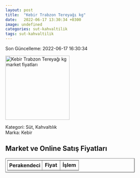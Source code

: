```yaml
---
layout: post
title:  "Kebir Trabzon Tereyağı kg"
date:   2022-06-17 13:30:34 +0300
image: undefined
categories: sut-kahvaltilik
tags: sut-kahvaltilik
---
```


Son Güncelleme: 2022-06-17 16:30:34

<img src="undefined" width="200" alt="Kebir Trabzon Tereyağı kg market fiyatları" />

Kategori: Süt, Kahvaltılık
<br />
Marka: Kebir

<h2>Market ve Online Satış Fiyatları</h2>

<table border="1" style="padding: 5px;width:80%;">
  <tr>
    <td style="padding: 5px;"><strong>Perakendeci</strong></td>
    <td><strong>Fiyat</strong></td>
    <td><strong>İşlem</strong></td>
  </tr>
  
</table>
